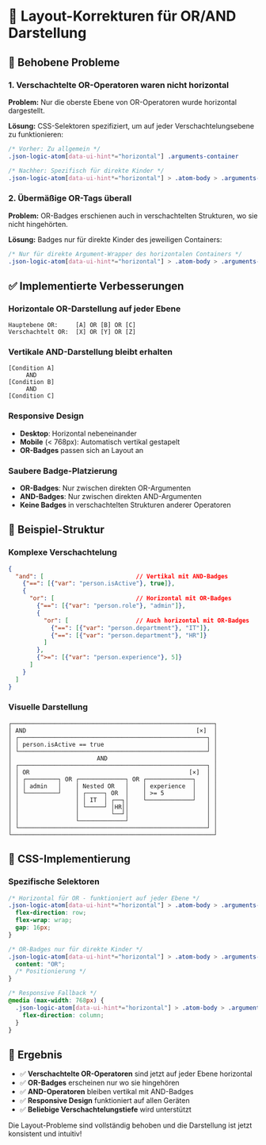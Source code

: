 # 🔧 Layout-Korrekturen für OR/AND Darstellung

## 🐛 Behobene Probleme

### 1. **Verschachtelte OR-Operatoren waren nicht horizontal**
**Problem:** Nur die oberste Ebene von OR-Operatoren wurde horizontal dargestellt.

**Lösung:** CSS-Selektoren spezifiziert, um auf jeder Verschachtelungsebene zu funktionieren:
```css
/* Vorher: Zu allgemein */
.json-logic-atom[data-ui-hint*="horizontal"] .arguments-container

/* Nachher: Spezifisch für direkte Kinder */
.json-logic-atom[data-ui-hint*="horizontal"] > .atom-body > .arguments-container
```

### 2. **Übermäßige OR-Tags überall**
**Problem:** OR-Badges erschienen auch in verschachtelten Strukturen, wo sie nicht hingehörten.

**Lösung:** Badges nur für direkte Kinder des jeweiligen Containers:
```css
/* Nur für direkte Argument-Wrapper des horizontalen Containers */
.json-logic-atom[data-ui-hint*="horizontal"] > .atom-body > .arguments-container > .argument-wrapper:not(:last-child)::after
```

## ✅ Implementierte Verbesserungen

### **Horizontale OR-Darstellung auf jeder Ebene**
```
Hauptebene OR:     [A] OR [B] OR [C]
Verschachtelt OR:  [X] OR [Y] OR [Z]
```

### **Vertikale AND-Darstellung bleibt erhalten**
```
[Condition A]
     AND
[Condition B]
     AND  
[Condition C]
```

### **Responsive Design**
- **Desktop**: Horizontal nebeneinander
- **Mobile** (< 768px): Automatisch vertikal gestapelt
- **OR-Badges** passen sich an Layout an

### **Saubere Badge-Platzierung**
- **OR-Badges**: Nur zwischen direkten OR-Argumenten
- **AND-Badges**: Nur zwischen direkten AND-Argumenten
- **Keine Badges** in verschachtelten Strukturen anderer Operatoren

## 🎯 Beispiel-Struktur

### Komplexe Verschachtelung
```json
{
  "and": [                          // Vertikal mit AND-Badges
    {"==": [{"var": "person.isActive"}, true]},
    {
      "or": [                       // Horizontal mit OR-Badges
        {"==": [{"var": "person.role"}, "admin"]},
        {
          "or": [                   // Auch horizontal mit OR-Badges
            {"==": [{"var": "person.department"}, "IT"]},
            {"==": [{"var": "person.department"}, "HR"]}
          ]
        },
        {">=": [{"var": "person.experience"}, 5]}
      ]
    }
  ]
}
```

### Visuelle Darstellung
```
┌─────────────────────────────────────────────────────────┐
│ AND                                                [×]  │
│ ┌─────────────────────────────────────────────────────┐ │
│ │ person.isActive == true                             │ │
│ └─────────────────────────────────────────────────────┘ │
│                        AND                              │
│ ┌─────────────────────────────────────────────────────┐ │
│ │ OR                                             [×]  │ │
│ │ ┌─────────┐ OR ┌─────────────┐ OR ┌─────────────┐   │ │
│ │ │ admin   │    │ Nested OR   │    │ experience  │   │ │
│ │ └─────────┘    │ ┌─────┐ OR  │    │ >= 5        │   │ │
│ │                │ │ IT  │ ┌──┐│    └─────────────┘   │ │
│ │                │ └─────┘ │HR││                      │ │
│ │                │         └──┘│                      │ │
│ │                └─────────────┘                      │ │
│ └─────────────────────────────────────────────────────┘ │
└─────────────────────────────────────────────────────────┘
```

## 🔧 CSS-Implementierung

### Spezifische Selektoren
```css
/* Horizontal für OR - funktioniert auf jeder Ebene */
.json-logic-atom[data-ui-hint*="horizontal"] > .atom-body > .arguments-container {
  flex-direction: row;
  flex-wrap: wrap;
  gap: 16px;
}

/* OR-Badges nur für direkte Kinder */
.json-logic-atom[data-ui-hint*="horizontal"] > .atom-body > .arguments-container > .argument-wrapper:not(:last-child)::after {
  content: "OR";
  /* Positionierung */
}

/* Responsive Fallback */
@media (max-width: 768px) {
  .json-logic-atom[data-ui-hint*="horizontal"] > .atom-body > .arguments-container {
    flex-direction: column;
  }
}
```

## 🚀 Ergebnis

- ✅ **Verschachtelte OR-Operatoren** sind jetzt auf jeder Ebene horizontal
- ✅ **OR-Badges** erscheinen nur wo sie hingehören
- ✅ **AND-Operatoren** bleiben vertikal mit AND-Badges
- ✅ **Responsive Design** funktioniert auf allen Geräten
- ✅ **Beliebige Verschachtelungstiefe** wird unterstützt

Die Layout-Probleme sind vollständig behoben und die Darstellung ist jetzt konsistent und intuitiv!